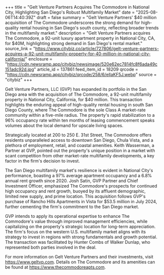 +++
title = "Gelt Venture Partners Acquires The Commodore in National City, Highlighting San Diego's Robust Multifamily Market"
date = "2025-08-06T14:40:39Z"
draft = false
summary = "Gelt Venture Partners' $40 million acquisition of The Commodore underscores the strong demand for high-quality rental housing in San Diego's south county, reflecting broader trends in the multifamily market."
description = "Gelt Venture Partners acquires The Commodore, a 92-unit luxury apartment property in National City, CA, for $40M, highlighting strong demand in San Diego's rental market."
source_link = "https://www.citybiz.co/article/727806/gelt-venture-partners-acquires-a-92-unit-multifamily-property-for-40-million-in-national-city-california/"
enclosure = "https://cdn.newsramp.app/citybiz/newsimage/520e62ec7814fc8f6ada49c151adc92d.jpg"
article_id = 137861
feed_item_id = 18209
qrcode = "https://cdn.newsramp.app/citybiz/qrcode/258/6/ellaKF5J.webp"
source = "citybiz"
+++

<p>Gelt Venture Partners, LLC (GVP) has expanded its portfolio in the San Diego area with the acquisition of The Commodore, a 92-unit multifamily property in National City, California, for $40 million. This transaction highlights the enduring appeal of high-quality rental housing in south San Diego County, where The Commodore is the sole Class A market-rate community within a five-mile radius. The property's rapid stabilization to a 96% occupancy rate within ten months of leasing commencement speaks volumes about the local demand for upscale living spaces.</p><p>Strategically located at 200 to 250 E. 31st Street, The Commodore offers residents unparalleled access to downtown San Diego, Chula Vista, and a plethora of employment, retail, and coastal amenities. Keith Wasserman, a Partner at GVP, pointed out the property's unique position in a market with scant competition from other market-rate multifamily developments, a key factor in the firm's decision to invest.</p><p>The San Diego multifamily market's resilience is evident in National City's performance, boasting a 97% average apartment occupancy and a 6.8% annual rent growth since 2020. Josh Satin, GVP Partner and Chief Investment Officer, emphasized The Commodore's prospects for continued high occupancy and rent growth, buoyed by its affluent demographic, limited new supply, and prime location. This acquisition follows GVP's purchase of Rancho Hills Apartments in Vista for $53.5 million in July 2024, further cementing the firm's commitment to the San Diego market.</p><p>GVP intends to apply its operational expertise to enhance The Commodore's value through improved management efficiencies, while capitalizing on the property's strategic location for long-term appreciation. The firm's focus on the western U.S. multifamily market aligns with its strategy to invest in regions with strong fundamentals and growth potential. The transaction was facilitated by Hunter Combs of Walker Dunlap, who represented both parties involved in the deal.</p><p>For more information on Gelt Venture Partners and their investments, visit <a href='https://www.geltvp.com' rel='nofollow' target='_blank'>https://www.geltvp.com</a>. Details on The Commodore and its amenities can be found at <a href='https://www.thecommodoreapts.com' rel='nofollow' target='_blank'>https://www.thecommodoreapts.com</a>.</p>